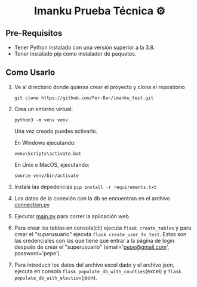 <h1 align="center">Imanku Prueba Técnica ⚙️</h1>

## Pre-Requisitos
- Tener Python instalado con una versión superior a la 3.8.
- Tener instalado pip como instalador de paquetes.

## Como Usarlo
1. Ve al directorio donde quieras crear el proyecto y clona el repositorio

    ```
    git clone https://github.com/Fer-Bar/imanku_test.git
    ```
2. Crea un entorno virtual:
    ```
    python3 -m venv venv
    ```
    Una vez creado puedes activarlo.
    <br>
    
    En Windows ejecutando:
    ```
    venv\Scripts\activate.bat
    ```
    En Unix o MacOS, ejecutando:
    ```
    source venv/bin/activate
    ```   
3. Instala las depedencias `pip install -r requirements.txt`
4. Los datos de la conexión con la db se encuentran en el archivo [connection.py](polls/connection.py)
4. Ejecutar [main.py](main.py) para correr la aplicación web.
5. Para crear las tablas en consola(cli) ejecuta `flask create_tables` y para crear el "superusuario" ejecuta
`flask create_user_to_test`. Estas son las credenciales con las que tiene que entrar a la página de login
después de crear el "superusuario" (email='pepe@gmail.com', password='pepe').
6. Para introducir los datos del archivo excel dado y el archivo json, ejecuta en consola
`flask populate_db_with_counties`(excel) y `flask populate_db_with_election`(json).


